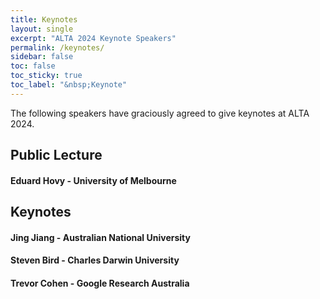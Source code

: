 ```yaml
---
title: Keynotes
layout: single
excerpt: "ALTA 2024 Keynote Speakers"
permalink: /keynotes/
sidebar: false
toc: false
toc_sticky: true
toc_label: "&nbsp;Keynote"
---
```

<style>
    .half {
    width: 50%;
    height: 50%
    }
    .smaller {
    width: 40%;
    height: 40%
    }
</style>

The following speakers have graciously agreed to give keynotes at ALTA 2024.

## Public Lecture
#### Eduard Hovy - University of Melbourne

## Keynotes
#### Jing Jiang - Australian National University

#### Steven Bird - Charles Darwin University

#### Trevor Cohen - Google Research Australia
